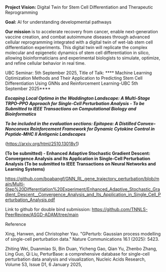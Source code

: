 **Project Vision:** Digital Twin for Stem Cell Differentiation and Therapeutic Reprogramming


 **Goal:** AI for understanding developmental pathways

**Our mission** is to accelerate recovery from cancer, enable next-generation vaccine creation, and combat autoimmune diseases through advanced cellular reprogramming integrated with a digital twin of wet-lab stem cell differentiation experiments. This digital twin will replicate the complex molecular and epigenetic dynamics of stem cell differentiation in silico, allowing bioinformaticians and experimental biologists to simulate, optimize, and refine cellular behavior in real time. 


UBC Seminar: 5th September 2025, Title of  Talk: **** Machine Learning Optimization Methods and Their Application to Predicting Stem Cell Differentiation Using GNNs and Reinforcement Learning-UBC 5th September 2025****


***Escaping Local Optima in the Waddington Landscape: A Multi-Stage TRPO–PPO  Approach for Single-Cell Perturbation Analysis - To be Submitted to   IEEE Transactions on Computational Biology and Bioinformatics***

***To be included in the evaluation sections:  Epitopea: A Distilled Convex–Nonconvex Reinforcement Framework for Dynamic Cytokine Control in Peptide-MHC II Antigenic Landscapes***

(https://arxiv.org/html/2510.13018v1)

****(To be submitted) - Enhanced Adaptive Stochastic Gradient Descent: Convergence Analysis and Its Application in Single-Cell Perturbation Analysis (To be submitted to IEEE Transactions on Neural Networks and Learning Systems)****


https://github.com/boabangf/GNN_RL_gene_trajectory_perturbation/blob/main/Multi-Step%20Differentiation%20Experiment/Enhanced_Adaptive_Stochastic_Gradient_Descent__Convergence_Analysis_and_Its_Application_in_Single_Cell_Perturbation_Analysis.pdf

Link to github for double bind submission: https://github.com/TNNLS-PeerReview/ASGD-ADAM/tree/main


Reference

Xing, Hanwen, and Christopher Yau. "GPerturb: Gaussian process modelling of single-cell perturbation data." Nature Communications 16.1 (2025): 5423.

Zhiting Wei, Duanmiao Si, Bin Duan, Yicheng Gao, Qian Yu, Zhenbo Zhang, Ling Guo, Qi Liu, PerturBase: a comprehensive database for single-cell perturbation data analysis and visualization, Nucleic Acids Research, Volume 53, Issue D1, 6 January 2025,




